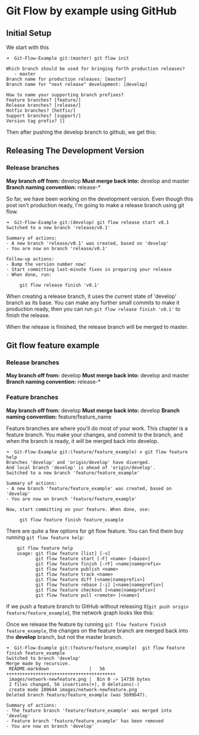 # Git Flow by example using GitHub #

## Initial Setup ##

We start with this

	➜  Git-Flow-Example git:(master) git flow init

	Which branch should be used for bringing forth production releases?
	   - master
	Branch name for production releases: [master]
	Branch name for "next release" development: [develop]

	How to name your supporting branch prefixes?
	Feature branches? [feature/]
	Release branches? [release/]
	Hotfix branches? [hotfix/]
	Support branches? [support/]
	Version tag prefix? []

Then after pushing the develop branch to github, we get this:

## Releasing The Development Version ##

### Release branches ###
**May branch off from:** develop
**Must merge back into:** develop and master
**Branch naming convention:** release-*

So far, we have been working on the development version.
Even though this post isn't production ready, I'm going to make a release branch using git flow.

	➜  Git-Flow-Example git:(develop) git flow release start v0.1                      
	Switched to a new branch 'release/v0.1'

	Summary of actions:
	- A new branch 'release/v0.1' was created, based on 'develop'
	- You are now on branch 'release/v0.1'

	Follow-up actions:
	- Bump the version number now!
	- Start committing last-minute fixes in preparing your release
	- When done, run:

	     git flow release finish 'v0.1'

When creating a release branch, it uses the current state of 'develop' branch as its base. You can make any further small commits to make it production ready, then you can run `git flow release finish 'v0.1'` to finish the release.

When the release is finished, the release branch will be merged to master.


## Git flow feature example ##

### Release branches ###
**May branch off from:** develop
**Must merge back into:** develop and master
**Branch naming convention:** release-*

### Feature branches ###
**May branch off from:** develop
**Must merge back into:** develop
**Branch naming convention:** feature/feature_name

Feature branches are where you'll do most of your work. This chapter is a feature branch. You make your changes, and commit to the branch, and when the branch is ready, it will be merged back into develop.

	➜  Git-Flow-Example git:(feature/feature_example) ✗ git flow feature help
	Branches 'develop' and 'origin/develop' have diverged.
	And local branch 'develop' is ahead of 'origin/develop'.
	Switched to a new branch 'feature/feature_example'

	Summary of actions:
	- A new branch 'feature/feature_example' was created, based on 'develop'
	- You are now on branch 'feature/feature_example'

	Now, start committing on your feature. When done, use:

	     git flow feature finish feature_example

There are quite a few options for git flow feature. You can find them buy running `git flow feature help`:

		git flow feature help
		usage: git flow feature [list] [-v]
		       git flow feature start [-F] <name> [<base>]
		       git flow feature finish [-rF] <name|nameprefix>
		       git flow feature publish <name>
		       git flow feature track <name>
		       git flow feature diff [<name|nameprefix>]
		       git flow feature rebase [-i] [<name|nameprefix>]
		       git flow feature checkout [<name|nameprefix>]
		       git flow feature pull <remote> [<name>]

If we push a feature branch to GitHub without releasing it(`git push origin feature/feature_example`), the network graph looks like this:

Once we release the feature by running `git flow feature finish feature_example`, the changes on the feature branch are merged back into the **develop** branch, but not the master branch.

	➜  Git-Flow-Example git:(feature/feature_example)  git flow feature finish feature_example
	Switched to branch 'develop'
	Merge made by recursive.
	 README.markdown               |   56 +++++++++++++++++++++++++++++++++++++++++
	 images/network-newfeature.png |  Bin 0 -> 14738 bytes
	 2 files changed, 56 insertions(+), 0 deletions(-)
	 create mode 100644 images/network-newfeature.png
	Deleted branch feature/feature_example (was 5b99b47).

	Summary of actions:
	- The feature branch 'feature/feature_example' was merged into 'develop'
	- Feature branch 'feature/feature_example' has been removed
	- You are now on branch 'develop'
